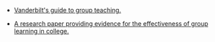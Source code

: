 * [Vanderbilt's guide to group teaching.](https://cft.vanderbilt.edu/guides-sub-pages/setting-up-and-facilitating-group-work-using-cooperative-learning-groups-effectively/)



* [A research paper providing evidence for the effectiveness of group learning in college.](https://pdfs.semanticscholar.org/0b7a/4c9ec20693dd219db5c9504611857e846a6b.pdf)